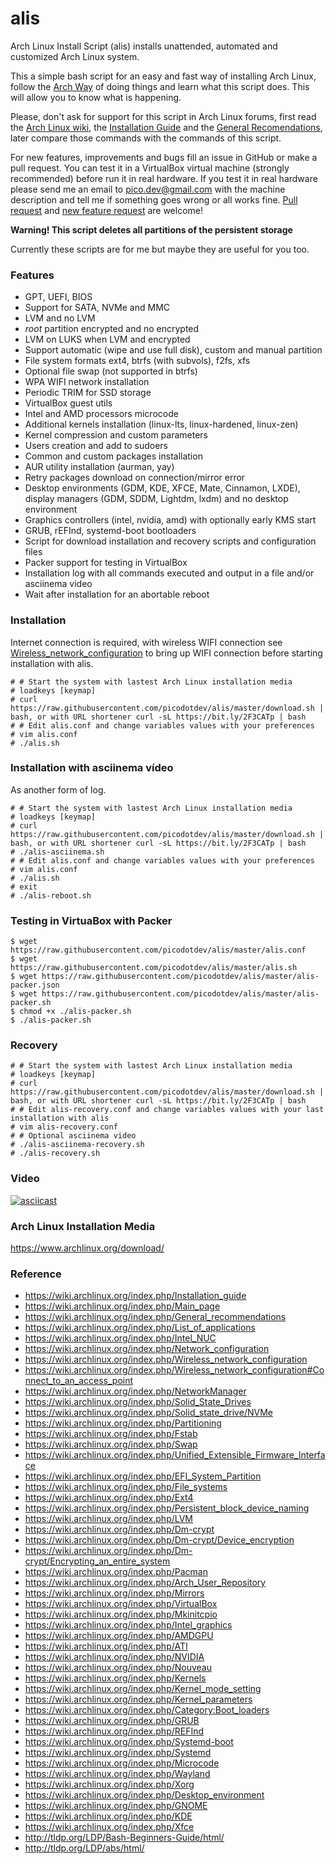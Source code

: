 # alis

Arch Linux Install Script (alis) installs unattended, automated and customized Arch Linux system.

This a simple bash script for an easy and fast way of installing Arch Linux, follow the [Arch Way](https://wiki.archlinux.org/index.php/Arch_Linux) of doing things and learn what this script does. This will allow you to know what is happening. 

Please, don't ask for support for this script in Arch Linux forums, first read
the [Arch Linux wiki](https://wiki.archlinux.org), the [Installation Guide](https://wiki.archlinux.org/index.php/Installation_guide) and the [General
Recomendations](https://wiki.archlinux.org/index.php/General_recommendations), later
compare those commands with the commands of this script.

For new features, improvements and bugs fill an issue in GitHub or make a pull request. You can test it in a VirtualBox virtual machine (strongly recommended) before run it in real hardware. If you test it in real hardware please send me an email to pico.dev@gmail.com with the machine description and tell me if something goes wrong or all works fine. [Pull request](https://github.com/picodotdev/alis/pulls) and [new feature request](https://github.com/picodotdev/alis/issues) are welcome!

**Warning! This script deletes all partitions of the persistent storage**

Currently these scripts are for me but maybe they are useful for you too.

### Features

* GPT, UEFI, BIOS
* Support for SATA, NVMe and MMC
* LVM and no LVM
* _root_ partition encrypted and no encrypted
* LVM on LUKS when LVM and encrypted
* Support automatic (wipe and use full disk), custom and manual partition
* File system formats ext4, btrfs (with subvols), f2fs, xfs
* Optional file swap (not supported in btrfs)
* WPA WIFI network installation
* Periodic TRIM for SSD storage
* VirtualBox guest utils
* Intel and AMD processors microcode
* Additional kernels installation (linux-lts, linux-hardened, linux-zen)
* Kernel compression and custom parameters
* Users creation and add to sudoers
* Common and custom packages installation
* AUR utility installation (aurman, yay)
* Retry packages download on connection/mirror error
* Desktop environments (GDM, KDE, XFCE, Mate, Cinnamon, LXDE), display managers (GDM, SDDM, Lightdm, lxdm) and no desktop environment
* Graphics controllers (intel, nvidia, amd) with optionally early KMS start
* GRUB, rEFInd, systemd-boot bootloaders
* Script for download installation and recovery scripts and configuration files
* Packer support for testing in VirtualBox
* Installation log with all commands executed and output in a file and/or asciinema video
* Wait after installation for an abortable reboot

### Installation

Internet connection is required, with wireless WIFI connection see [Wireless_network_configuration](https://wiki.archlinux.org/index.php/Wireless_network_configuration#Wi-Fi_Protected_Access) to bring up WIFI connection before starting installation with alis.

```
# # Start the system with lastest Arch Linux installation media
# loadkeys [keymap]
# curl https://raw.githubusercontent.com/picodotdev/alis/master/download.sh | bash, or with URL shortener curl -sL https://bit.ly/2F3CATp | bash
# # Edit alis.conf and change variables values with your preferences
# vim alis.conf
# ./alis.sh
```

### Installation with asciinema vídeo

As another form of log.

```
# # Start the system with lastest Arch Linux installation media
# loadkeys [keymap]
# curl https://raw.githubusercontent.com/picodotdev/alis/master/download.sh | bash, or with URL shortener curl -sL https://bit.ly/2F3CATp | bash
# ./alis-asciinema.sh
# # Edit alis.conf and change variables values with your preferences
# vim alis.conf
# ./alis.sh
# exit
# ./alis-reboot.sh
```

### Testing in VirtuaBox with Packer

```
$ wget https://raw.githubusercontent.com/picodotdev/alis/master/alis.conf
$ wget https://raw.githubusercontent.com/picodotdev/alis/master/alis.sh
$ wget https://raw.githubusercontent.com/picodotdev/alis/master/alis-packer.json
$ wget https://raw.githubusercontent.com/picodotdev/alis/master/alis-packer.sh
$ chmod +x ./alis-packer.sh
$ ./alis-packer.sh
```

### Recovery

```
# # Start the system with lastest Arch Linux installation media
# loadkeys [keymap]
# curl https://raw.githubusercontent.com/picodotdev/alis/master/download.sh | bash, or with URL shortener curl -sL https://bit.ly/2F3CATp | bash
# # Edit alis-recovery.conf and change variables values with your last installation with alis
# vim alis-recovery.conf
# # Optional asciinema video
# ./alis-asciinema-recovery.sh
# ./alis-recovery.sh
```

### Video

[![asciicast](https://asciinema.org/a/192880.png)](https://asciinema.org/a/192880)

### Arch Linux Installation Media

https://www.archlinux.org/download/

### Reference

* https://wiki.archlinux.org/index.php/Installation_guide
* https://wiki.archlinux.org/index.php/Main_page
* https://wiki.archlinux.org/index.php/General_recommendations
* https://wiki.archlinux.org/index.php/List_of_applications
* https://wiki.archlinux.org/index.php/Intel_NUC
* https://wiki.archlinux.org/index.php/Network_configuration
* https://wiki.archlinux.org/index.php/Wireless_network_configuration
* https://wiki.archlinux.org/index.php/Wireless_network_configuration#Connect_to_an_access_point
* https://wiki.archlinux.org/index.php/NetworkManager
* https://wiki.archlinux.org/index.php/Solid_State_Drives
* https://wiki.archlinux.org/index.php/Solid_state_drive/NVMe
* https://wiki.archlinux.org/index.php/Partitioning
* https://wiki.archlinux.org/index.php/Fstab
* https://wiki.archlinux.org/index.php/Swap
* https://wiki.archlinux.org/index.php/Unified_Extensible_Firmware_Interface
* https://wiki.archlinux.org/index.php/EFI_System_Partition
* https://wiki.archlinux.org/index.php/File_systems
* https://wiki.archlinux.org/index.php/Ext4
* https://wiki.archlinux.org/index.php/Persistent_block_device_naming
* https://wiki.archlinux.org/index.php/LVM
* https://wiki.archlinux.org/index.php/Dm-crypt
* https://wiki.archlinux.org/index.php/Dm-crypt/Device_encryption
* https://wiki.archlinux.org/index.php/Dm-crypt/Encrypting_an_entire_system
* https://wiki.archlinux.org/index.php/Pacman
* https://wiki.archlinux.org/index.php/Arch_User_Repository
* https://wiki.archlinux.org/index.php/Mirrors
* https://wiki.archlinux.org/index.php/VirtualBox
* https://wiki.archlinux.org/index.php/Mkinitcpio
* https://wiki.archlinux.org/index.php/Intel_graphics
* https://wiki.archlinux.org/index.php/AMDGPU
* https://wiki.archlinux.org/index.php/ATI
* https://wiki.archlinux.org/index.php/NVIDIA
* https://wiki.archlinux.org/index.php/Nouveau
* https://wiki.archlinux.org/index.php/Kernels
* https://wiki.archlinux.org/index.php/Kernel_mode_setting
* https://wiki.archlinux.org/index.php/Kernel_parameters
* https://wiki.archlinux.org/index.php/Category:Boot_loaders
* https://wiki.archlinux.org/index.php/GRUB
* https://wiki.archlinux.org/index.php/REFInd
* https://wiki.archlinux.org/index.php/Systemd-boot
* https://wiki.archlinux.org/index.php/Systemd
* https://wiki.archlinux.org/index.php/Microcode
* https://wiki.archlinux.org/index.php/Wayland
* https://wiki.archlinux.org/index.php/Xorg
* https://wiki.archlinux.org/index.php/Desktop_environment
* https://wiki.archlinux.org/index.php/GNOME
* https://wiki.archlinux.org/index.php/KDE
* https://wiki.archlinux.org/index.php/Xfce
* http://tldp.org/LDP/Bash-Beginners-Guide/html/
* http://tldp.org/LDP/abs/html/
